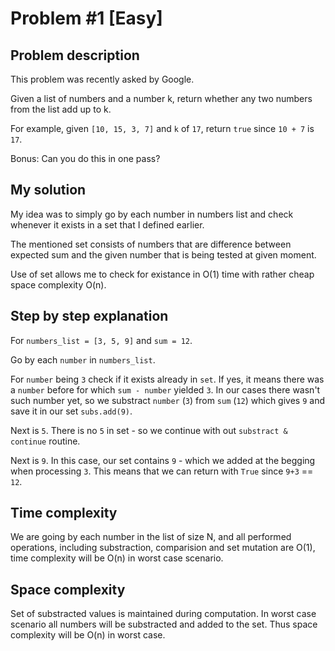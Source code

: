 # Problem #1 [Easy]

## Problem description

This problem was recently asked by Google.

Given a list of numbers and a number k, return whether any two numbers from the list add up to k.

For example, given `[10, 15, 3, 7]` and `k` of `17`, return `true` since `10 + 7` is `17`.

Bonus: Can you do this in one pass?

## My solution

My idea was to simply go by each number in numbers list and check whenever it exists in a set that I defined earlier.

The mentioned set consists of numbers that are difference between expected sum and the given number that is being tested at given moment.

Use of set allows me to check for existance in O(1) time with rather cheap space complexity O(n).

## Step by step explanation

For `numbers_list = [3, 5, 9]` and `sum = 12`.

Go by each `number` in `numbers_list`.

For `number` being `3` check if it exists already in `set`.
If yes, it means there was a `number` before for which `sum - number` yielded `3`.
In our cases there wasn't such number yet, so we substract `number` (`3`) from `sum` (`12`) which gives `9` and save it in our set `subs.add(9)`.

Next is `5`. There is no `5` in set - so we continue with out `substract & continue` routine.

Next is `9`. In this case, our set contains `9` - which we added at the begging when processing `3`. This means that we can return with `True` since `9+3` == `12`.


## Time complexity

We are going by each number in the list of size N, and all performed operations, including substraction, comparision and set mutation are O(1), time complexity will be O(n) in worst case scenario.

## Space complexity

Set of substracted values is maintained during computation.
In worst case scenario all numbers will be substracted and added to the set.
Thus space complexity will be O(n) in worst case.
